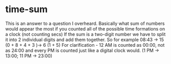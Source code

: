 # time-sum
This is an answer to a question I overheard. Basically what sum of numbers would appear the most if you counted all of the possible time formations on a clock (not counting secs) If the sum is a two-digit number we have to split it into 2 individual digits and add them together. So for example 08:43 -> 15 (0 + 8 + 4 + 3 )->  6 (1 + 5) 
For clarification -
12 AM is counted as 00:00, not as 24:00 and every PM is counted just like a digital clock would. (1 PM -> 13:00; 11 PM -> 23:00)

